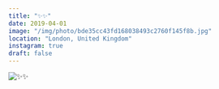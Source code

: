```yaml
---
title: "✨✨"
date: 2019-04-01
image: "/img/photo/bde35cc43fd168038493c2760f145f8b.jpg"
location: "London, United Kingdom"
instagram: true
draft: false
---
```


![✨✨](/img/photo/bde35cc43fd168038493c2760f145f8b.jpg)
